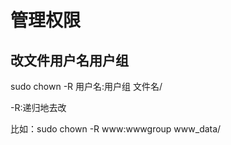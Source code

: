 # 管理权限

## 改文件用户名用户组

sudo chown -R 用户名:用户组 文件名/

-R:递归地去改

比如：sudo chown -R www:wwwgroup www_data/

